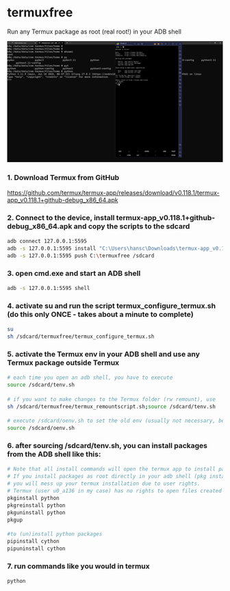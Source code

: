 # termuxfree
Run any Termux package as root (real root!) in your ADB shell

![](https://github.com/hansalemaos/termuxfree/blob/main/pythonasroot.png?raw=true)

### 1. Download Termux from GitHub 
https://github.com/termux/termux-app/releases/download/v0.118.1/termux-app_v0.118.1+github-debug_x86_64.apk

### 2. Connect to the device, install termux-app_v0.118.1+github-debug_x86_64.apk and copy the scripts to the sdcard

```sh
adb connect 127.0.0.1:5595
adb -s 127.0.0.1:5595 install "C:\Users\hansc\Downloads\termux-app_v0.118.1+github-debug_x86_64.apk"
adb -s 127.0.0.1:5595 push C:\termuxfree /sdcard
```

### 3. open cmd.exe and start an ADB shell 

```sh
adb -s 127.0.0.1:5595 shell 
```

### 4. activate su and run the script termux_configure_termux.sh (do this only ONCE - takes about a minute to complete)
```sh
su 
sh /sdcard/termuxfree/termux_configure_termux.sh
```

### 5. activate the Termux env in your ADB shell and use any Termux package outside Termux 
```sh
# each time you open an adb shell, you have to execute 
source /sdcard/tenv.sh

# if you want to make changes to the Termux folder (rw remount), use
sh /sdcard/termuxfree/termux_remountscript.sh;source /sdcard/tenv.sh 

# execute /sdcard/oenv.sh to set the old env (usually not necessary, because adb resets the env automatically each time you start it)
source /sdcard/oenv.sh
```

### 6. after sourcing /sdcard/tenv.sh, you can install packages from the ADB shell like this:
```sh
# Note that all install commands will open the termux app to install packages.  
# If you install packages as root directly in your adb shell (pkg install), 
# you will mess up your termux installation due to user rights. 
# Termux (user u0_a136 in my case) has no rights to open files created by root (user 0) or shell (user 2000)
pkginstall python
pkgreinstall python
pkguninstall python
pkgup

#to (un)install python packages 
pipinstall cython
pipuninstall cython

```
### 7. run commands like you would in termux 
```sh
python
```